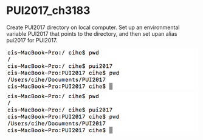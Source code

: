 # PUI2017_ch3183
Create PUI2017 directory on local computer. Set up an environmental variable PUI2017 that points to the directory, and then set upan alias pui2017 for PUI2017.

![Alt text](screenshots/setupScreenShot1.png)
![Alt text](screenshots/setupScreenShot1.png)